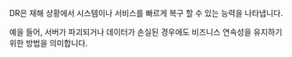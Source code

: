 
DR은 재해 상황에서 시스템이나 서비스를 빠르게 복구 할 수 있는 능력을 나타냅니다.

예을 들어, 서버가 파괴되거나 데이터가 손실된 경우에도 비즈니스 연속성을 유지하기 위한 방법을 의미합니다.

